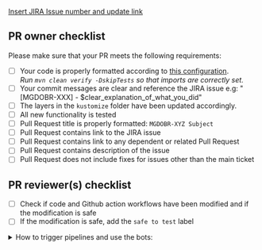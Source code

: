 [Insert JIRA Issue number and update link](https://issues.redhat.com/browse/MGDOBR-)

## PR owner checklist

Please make sure that your PR meets the following requirements:

- [ ] Your code is properly formatted according to [this configuration](https://github.com/kiegroup/kogito-runtimes/tree/main/kogito-build/kogito-ide-config).  
  *Run `mvn clean verify -DskipTests` so that imports are correctly set.*
- [ ] Your commit messages are clear and reference the JIRA issue e.g: "[MGDOBR-XXX] - $clear_explanation_of_what_you_did"
- [ ] The layers in the `kustomize` folder have been updated accordingly.
- [ ] All new functionality is tested
- [ ] Pull Request title is properly formatted: `MGDOBR-XYZ Subject`
- [ ] Pull Request contains link to the JIRA issue
- [ ] Pull Request contains link to any dependent or related Pull Request
- [ ] Pull Request contains description of the issue
- [ ] Pull Request does not include fixes for issues other than the main ticket

## PR reviewer(s) checklist

- [ ] Check if code and Github action workflows have been modified and if the modification is safe
- [ ] If the modification is safe, add the `safe to test` label

<details>
<summary>
How to trigger pipelines and use the bots:
</summary>

- <b>Run the end to end pipeline</b>  
  Annotate the pull request with the label: `safe to test`. If you want to run the pipeline again, remove and add it again.

- <b>Rebase the pull request</b>  
  Comment with: `/rebase`.
- <b>Deploy BOT</b>
  Comment with `/deploy <dev,stable> when the PR has been merged to deploy to a target environment.

</details>
